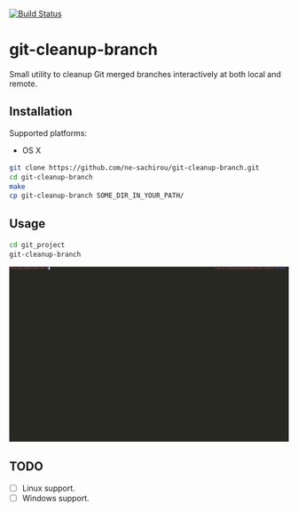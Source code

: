 [![Build Status](https://travis-ci.org/ne-sachirou/git-cleanup-branch.svg?branch=master)](https://travis-ci.org/ne-sachirou/git-cleanup-branch)

git-cleanup-branch
==
Small utility to cleanup Git merged branches interactively at both local and remote.

Installation
--
Supported platforms:

- OS X

```sh
git clone https://github.com/ne-sachirou/git-cleanup-branch.git
cd git-cleanup-branch
make
cp git-cleanup-branch SOME_DIR_IN_YOUR_PATH/
```

Usage
--
```sh
cd git_project
git-cleanup-branch
```

![demo](demo.gif)

TODO
--
- [ ] Linux support.
- [ ] Windows support.
